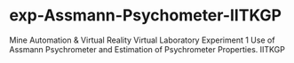 # exp-Assmann-Psychometer-IITKGP
Mine Automation &amp; Virtual Reality Virtual Laboratory Experiment 1 Use of Assmann Psychrometer and Estimation of Psychrometer Properties. IITKGP
